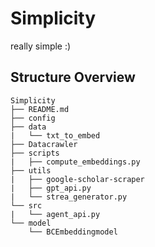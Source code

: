 # Simplicity
really simple :)

## Structure Overview
```
Simplicity
├── README.md
├── config 
├── data
|   └── txt_to_embed
├── Datacrawler
├── scripts
|   ├── compute_embeddings.py
├── utils
|   ├── google-scholar-scraper
|   ├── gpt_api.py
|   └── strea_generator.py
└── src 
|   └── agent_api.py
└── model
    └── BCEmbeddingmodel
```
